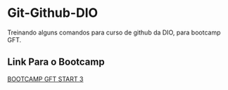 # Git-Github-DIO
Treinando alguns comandos para curso de github da DIO, para bootcamp GFT.

## Link Para o Bootcamp
[BOOTCAMP GFT START 3](https://web.dio.me/track/gft-start-3-java)
